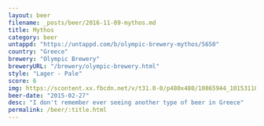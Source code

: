 ```yaml
---
layout: beer
filename: _posts/beer/2016-11-09-mythos.md
title: Mythos
category: beer
untappd: "https://untappd.com/b/olympic-brewery-mythos/5650"
country: "Greece"
brewery: "Olympic Brewery"
breweryURL: "/brewery/olympic-brewery.html"
style: "Lager - Pale"
score: 6
img: https://scontent.xx.fbcdn.net/v/t31.0-0/p480x480/10865944_10153118627183745_3452701286868348707_o.jpg?oh=5623909d6a92ff3bd2edf475a40c0bd0&oe=59308876
beer-date: "2015-02-27"
desc: "I don't remember ever seeing another type of beer in Greece"
permalink: /beer/:title.html
---
```


